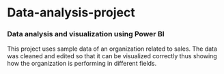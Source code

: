 # Data-analysis-project
### Data analysis and visualization using Power BI
This project uses sample data of an organization related to sales.
The data was cleaned and edited so that it can be visualized correctly thus showing how the organization is performing in different fields. 
